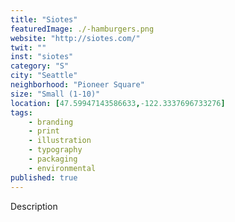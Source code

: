 ```yaml
---
title: "Siotes"
featuredImage: ./-hamburgers.png
website: "http://siotes.com/"
twit: ""
inst: "siotes"
category: "S"
city: "Seattle"
neighborhood: "Pioneer Square"
size: "Small (1-10)"
location: [47.59947143586633,-122.3337696733276]
tags:
    - branding
    - print
    - illustration
    - typography
    - packaging
    - environmental
published: true
---
```


Description
